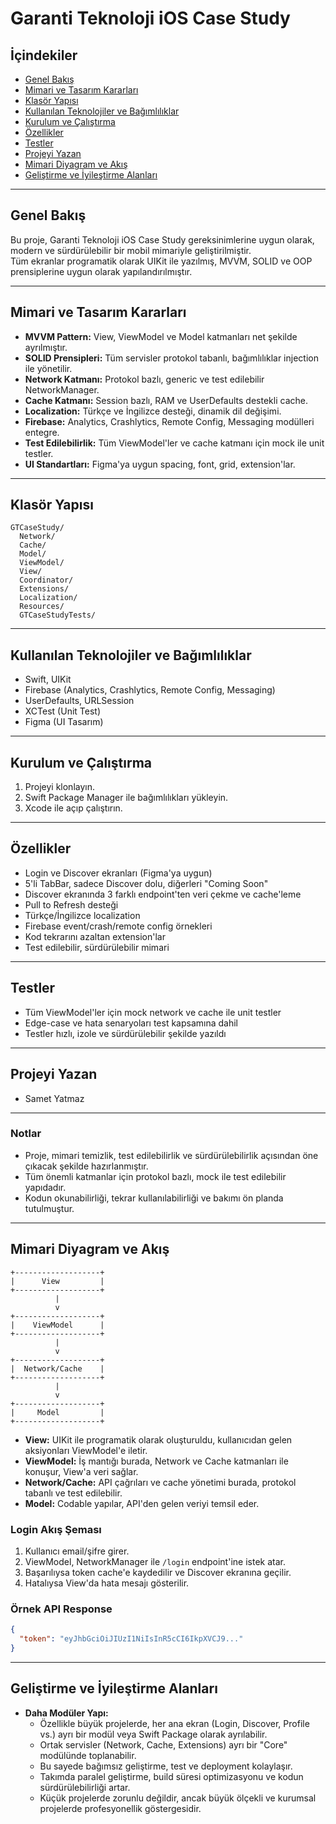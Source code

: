 # Garanti Teknoloji iOS Case Study

## İçindekiler
- [Genel Bakış](#genel-bakış)
- [Mimari ve Tasarım Kararları](#mimari-ve-tasarım-kararları)
- [Klasör Yapısı](#klasör-yapısı)
- [Kullanılan Teknolojiler ve Bağımlılıklar](#kullanılan-teknolojiler-ve-bağımlılıklar)
- [Kurulum ve Çalıştırma](#kurulum-ve-çalıştırma)
- [Özellikler](#özellikler)
- [Testler](#testler)
- [Projeyi Yazan](#projeyi-yazan)
- [Mimari Diyagram ve Akış](#mimari-diyagram-ve-akış)
- [Geliştirme ve İyileştirme Alanları](#geliştirme-ve-iyileştirme-alanları)

---

## Genel Bakış

Bu proje, Garanti Teknoloji iOS Case Study gereksinimlerine uygun olarak, modern ve sürdürülebilir bir mobil mimariyle geliştirilmiştir.  
Tüm ekranlar programatik olarak UIKit ile yazılmış, MVVM, SOLID ve OOP prensiplerine uygun olarak yapılandırılmıştır.

---

## Mimari ve Tasarım Kararları

- **MVVM Pattern:** View, ViewModel ve Model katmanları net şekilde ayrılmıştır.
- **SOLID Prensipleri:** Tüm servisler protokol tabanlı, bağımlılıklar injection ile yönetilir.
- **Network Katmanı:** Protokol bazlı, generic ve test edilebilir NetworkManager.
- **Cache Katmanı:** Session bazlı, RAM ve UserDefaults destekli cache.
- **Localization:** Türkçe ve İngilizce desteği, dinamik dil değişimi.
- **Firebase:** Analytics, Crashlytics, Remote Config, Messaging modülleri entegre.
- **Test Edilebilirlik:** Tüm ViewModel'ler ve cache katmanı için mock ile unit testler.
- **UI Standartları:** Figma'ya uygun spacing, font, grid, extension'lar.

---

## Klasör Yapısı

```
GTCaseStudy/
  Network/
  Cache/
  Model/
  ViewModel/
  View/
  Coordinator/
  Extensions/
  Localization/
  Resources/
  GTCaseStudyTests/
```

---

## Kullanılan Teknolojiler ve Bağımlılıklar

- Swift, UIKit
- Firebase (Analytics, Crashlytics, Remote Config, Messaging)
- UserDefaults, URLSession
- XCTest (Unit Test)
- Figma (UI Tasarım)

---

## Kurulum ve Çalıştırma

1. Projeyi klonlayın.
2. Swift Package Manager ile bağımlılıkları yükleyin.
3. Xcode ile açıp çalıştırın.

---

## Özellikler

- Login ve Discover ekranları (Figma'ya uygun)
- 5'li TabBar, sadece Discover dolu, diğerleri "Coming Soon"
- Discover ekranında 3 farklı endpoint'ten veri çekme ve cache'leme
- Pull to Refresh desteği
- Türkçe/İngilizce localization
- Firebase event/crash/remote config örnekleri
- Kod tekrarını azaltan extension'lar
- Test edilebilir, sürdürülebilir mimari

---

## Testler

- Tüm ViewModel'ler için mock network ve cache ile unit testler
- Edge-case ve hata senaryoları test kapsamına dahil
- Testler hızlı, izole ve sürdürülebilir şekilde yazıldı

---

## Projeyi Yazan

- Samet Yatmaz

---

### Notlar

- Proje, mimari temizlik, test edilebilirlik ve sürdürülebilirlik açısından öne çıkacak şekilde hazırlanmıştır.
- Tüm önemli katmanlar için protokol bazlı, mock ile test edilebilir yapıdadır.
- Kodun okunabilirliği, tekrar kullanılabilirliği ve bakımı ön planda tutulmuştur.

---

## Mimari Diyagram ve Akış

```
+-------------------+
|      View         |
+-------------------+
          |
          v
+-------------------+
|    ViewModel      |
+-------------------+
          |
          v
+-------------------+
|  Network/Cache    |
+-------------------+
          |
          v
+-------------------+
|     Model         |
+-------------------+
```

- **View:** UIKit ile programatik olarak oluşturuldu, kullanıcıdan gelen aksiyonları ViewModel'e iletir.
- **ViewModel:** İş mantığı burada, Network ve Cache katmanları ile konuşur, View'a veri sağlar.
- **Network/Cache:** API çağrıları ve cache yönetimi burada, protokol tabanlı ve test edilebilir.
- **Model:** Codable yapılar, API'den gelen veriyi temsil eder.

### Login Akış Şeması

1. Kullanıcı email/şifre girer.
2. ViewModel, NetworkManager ile `/login` endpoint'ine istek atar.
3. Başarılıysa token cache'e kaydedilir ve Discover ekranına geçilir.
4. Hatalıysa View'da hata mesajı gösterilir.

### Örnek API Response

```json
{
  "token": "eyJhbGciOiJIUzI1NiIsInR5cCI6IkpXVCJ9..."
}
```

---

## Geliştirme ve İyileştirme Alanları

- **Daha Modüler Yapı:**
    - Özellikle büyük projelerde, her ana ekran (Login, Discover, Profile vs.) ayrı bir modül veya Swift Package olarak ayrılabilir.
    - Ortak servisler (Network, Cache, Extensions) ayrı bir "Core" modülünde toplanabilir.
    - Bu sayede bağımsız geliştirme, test ve deployment kolaylaşır.
    - Takımda paralel geliştirme, build süresi optimizasyonu ve kodun sürdürülebilirliği artar.
    - Küçük projelerde zorunlu değildir, ancak büyük ölçekli ve kurumsal projelerde profesyonellik göstergesidir. 